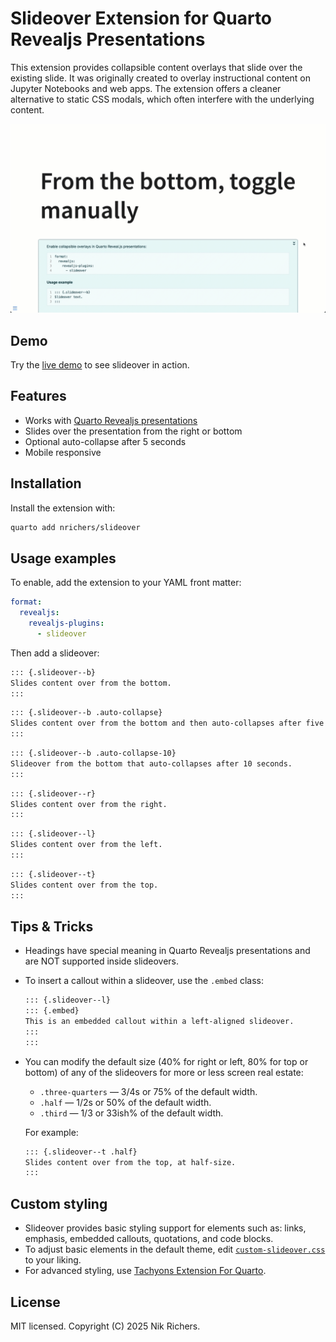 # Slideover Extension for Quarto Revealjs Presentations

This extension provides collapsible content overlays that slide over the existing slide. It was originally created to overlay instructional content on Jupyter Notebooks and web apps. The extension offers a cleaner alternative to static CSS modals, which often interfere with the underlying content.

![Demonstration of slide-overs auto-collapsing and being manually toggled](slideover.gif)

## Demo

Try the [live demo](https://nrichers.github.io/slideover/) to see slideover in action.

## Features

- Works with [Quarto Revealjs presentations](https://quarto.org/docs/presentations/revealjs/)
- Slides over the presentation from the right or bottom
- Optional auto-collapse after 5 seconds
- Mobile responsive

## Installation

Install the extension with:

```bash
quarto add nrichers/slideover
```

## Usage examples

To enable, add the extension to your YAML front matter:

```yaml
format:
  revealjs:
    revealjs-plugins: 
      - slideover
```

Then add a slideover:

```md
::: {.slideover--b}
Slides content over from the bottom.
:::
```


```md
::: {.slideover--b .auto-collapse}
Slides content over from the bottom and then auto-collapses after five seconds.
:::
```

```md
::: {.slideover--b .auto-collapse-10}
Slideover from the bottom that auto-collapses after 10 seconds.
:::
```


```md
::: {.slideover--r}
Slides content over from the right.
:::
```

```md
::: {.slideover--l}
Slides content over from the left.
:::
```

```md
::: {.slideover--t}
Slides content over from the top.
:::
```

## Tips & Tricks

- Headings have special meaning in Quarto Revealjs presentations and are NOT supported inside slideovers.
- To insert a callout within a slideover, use the `.embed` class:
  ```md
  ::: {.slideover--l}
  ::: {.embed}
  This is an embedded callout within a left-aligned slideover.
  :::
  :::
- You can modify the default size (40% for right or left, 80% for top or bottom) of any of the slideovers for more or less screen real estate:
  - `.three-quarters` — 3/4s or 75% of the default width.
  - `.half` — 1/2s or 50% of the default width.
  - `.third` — 1/3 or 33ish% of the default width.

  For example:
    ```md
    ::: {.slideover--t .half}
    Slides content over from the top, at half-size.
    :::
    ```

## Custom styling

- Slideover provides basic styling support for elements such as: links, emphasis, embedded callouts, quotations, and code blocks.
- To adjust basic elements in the default theme, edit [`custom-slideover.css`](_extensions/nrichers/slideover/custom-slideover.css) to your liking.
- For advanced styling, use [Tachyons Extension For Quarto](https://github.com/nareal/tachyons).

## License

MIT licensed. Copyright (C) 2025 Nik Richers.
